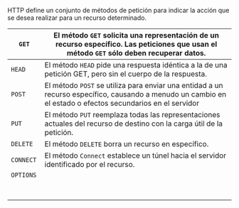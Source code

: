 HTTP define un conjunto de métodos 
de petición para indicar la acción que se desea realizar para un recurso determinado. 


| ```GET```      | El método ```GET``` solicita una representación de un recurso específico. Las peticiones que usan el método ```GET``` sólo deben recuperar datos.              |
| -------------- | -------------------------------------------------------------------------------------------------------------------------------------------------------------- |
| ```HEAD```     | El método ```HEAD``` pide una respuesta idéntica a la de una petición GET, pero sin el cuerpo de la respuesta.                                                 |
| ```POST```     | El método ```POST``` se utiliza para enviar una entidad a un recurso específico, causando a menudo un cambio en el estado o efectos secundarios en el servidor |
| ```PUT```      | El método ```PUT``` reemplaza todas las representaciones actuales del recurso de destino con la carga útil de la petición.                                     |
| ```DELETE```   | El método ```DELETE``` borra un recurso en específico.                                                                                                         |
| ```CONNECT```  | El método ```Connect``` establece un túnel hacia el servidor identificado por el recurso.                                                                      |
| ```OPTIONS ``` | ``` ```                                                                                                                                                        |
| ``` ```        | ``` ```                                                                                                                                                        |
| ``` ```        | ``` ```                                                                                                                                                        |
